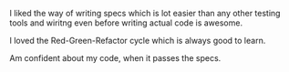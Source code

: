 I liked the way of writing specs which is lot easier than any other
testing tools and wiritng even before writing actual code is awesome.

I loved the Red-Green-Refactor cycle which is always good to learn. 

Am confident about my code,  when it passes the specs.
